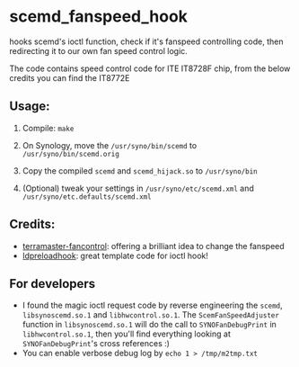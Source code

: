 scemd_fanspeed_hook
=============

hooks scemd's ioctl function, check if it's fanspeed controlling code, then redirecting it to our own fan speed control logic.

The code contains speed control code for ITE IT8728F chip, from the below credits you can find the IT8772E

## Usage:

1. Compile: ```make```

2. On Synology, move the `/usr/syno/bin/scemd` to `/usr/syno/bin/scemd.orig`

3. Copy the compiled `scemd` and `scemd_hijack.so` to `/usr/syno/bin`

4. (Optional) tweak your settings in `/usr/syno/etc/scemd.xml` and `/usr/syno/etc.defaults/scemd.xml`

## Credits:

- [terramaster-fancontrol](https://github.com/ahmedmagdiosman/terramaster-fancontrol): offering a brilliant idea to change the fanspeed
- [ldpreloadhook](https://github.com/poliva/ldpreloadhook): great template code for ioctl hook!

## For developers

- I found the magic ioctl request code by reverse engineering the `scemd`, `libsynoscemd.so.1` and `libhwcontrol.so.1`. The `ScemFanSpeedAdjuster` function in `libsynoscemd.so.1` will do the call to `SYNOFanDebugPrint` in `libhwcontrol.so.1`, then you'll find everything looking at `SYNOFanDebugPrint`'s cross references :)
- You can enable verbose debug log by `echo 1 > /tmp/m2tmp.txt`